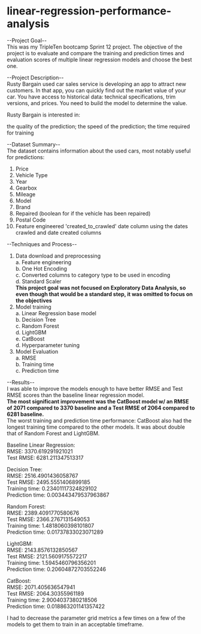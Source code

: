 # linear-regression-performance-analysis

--Project Goal--<br>
This was my TripleTen bootcamp Sprint 12 project. The objective of the project is to evaluate and compare the training and prediction times and evaluation scores of multiple linear regression models and choose the best one.

--Project Description--<br>
Rusty Bargain used car sales service is developing an app to attract new customers. In that app, you can quickly find out the market value of your car. You have access to historical data: technical specifications, trim versions, and prices. You need to build the model to determine the value.

Rusty Bargain is interested in:

the quality of the prediction;
the speed of the prediction;
the time required for training

--Dataset Summary--<br>
The dataset contains information about the used cars, most notably useful for predictions:

1. Price<br>
2. Vehicle Type<br>
3. Year<br>
4. Gearbox<br>
5. Mileage<br>
6. Model<br>
7. Brand<br>
8. Repaired (boolean for if the vehicle has been repaired)<br>
9. Postal Code<br>
10. Feature engineered 'created_to_crawled' date column using the dates crawled and date created columns<br>


--Techniques and Process--<br>
1. Data download and preprocessing<br>
   a. Feature engineering<br>
   b. One Hot Encoding<br>
   c. Converted columns to category type to be used in encoding<br>
   d. Standard Scaler<br>
**This project goal was not focused on Exploratory Data Analysis, so even though that would be a standard step, it was omitted to focus on the objectives**<br>
2. Model training<br>
   a. Linear Regression base model<br>
   b. Decision Tree<br>
   c. Random Forest<br>
   d. LightGBM<br>
   e. CatBoost<br>
   d. Hyperparameter tuning<br>
3. Model Evaluation<br>
   a. RMSE<br>
   b. Training time<br>
   c. Prediction time<br>

--Results--<br>
I was able to improve the models enough to have better RMSE and Test RMSE scores than the baseline linear regression model.<br>
**The most significant improvement was the CatBoost model w/ an RMSE of 2071 compared to 3370 baseline and a Test RMSE of 2064 compared to 6281 baseline.**<br>
The worst training and prediction time performance: CatBoost also had the longest training time compared to the other models. It was about double that of Random Forest and LightGBM.<br>

Baseline Linear Regression:<br>
RMSE: 3370.619291921021<br>
Test RMSE: 6281.211347513317<br>

Decision Tree:<br>
RMSE: 2516.4901436058767<br>
Test RMSE: 2495.5551406899185<br>
Training time: 0.23401117324829102<br>
Prediction time: 0.003443479537963867<br>

Random Forest:<br>
RMSE: 2389.4091770580676<br>
Test RMSE: 2366.2767131549053<br>
Training time: 1.4818060398101807<br>
Prediction time: 0.01737833023071289<br>

LightGBM:<br>
RMSE: 2143.8576132850567<br>
Test RMSE: 2121.5609175572217<br>
Training time: 1.5945460796356201<br>
Prediction time: 0.20604872703552246<br>

CatBoost:<br>
RMSE: 2071.405636547941<br>
Test RMSE: 2064.30355961189<br>
Training time: 2.9004037380218506<br>
Prediction time: 0.018863201141357422<br>

I had to decrease the parameter grid metrics a few times on a few of the models to get them to train in an acceptable timeframe.
